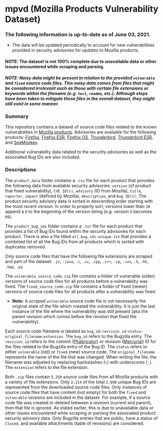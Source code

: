 # mpvd (Mozilla Products Vulnerability Dataset)

### The following information is up-to-date as of June 03, 2021.
- The data will be updated periodically to account for new vulnerabilities provided in security advisories for updates to Mozilla products.

#### NOTE: The dataset is not 100% complete due to unavailable data or other issues encountered while scraping and parsing.

##### NOTE: Noisy data might be present in relation to the provided `vulnerable` and `fixed` source code files. This noisy data comes from files that might be considered irrelevant such as those with certain file extensions or keywords within the filename (e.g. `test`, `readme`, etc.). Although steps have been taken to mitigate these files in the overall dataset, they might still exist in some manner.

### Summary

This repository contains a dataset of source code files related to the known vulnerabilities in [Mozilla products](https://www.mozilla.org/en-US/security/known-vulnerabilities/). Advisories are available for the following products: [Firefox](https://www.mozilla.org/en-US/security/known-vulnerabilities/firefox/), [Firefox ESR](https://www.mozilla.org/en-US/security/known-vulnerabilities/firefox-esr/), [Firefox OS](https://www.mozilla.org/en-US/security/known-vulnerabilities/firefox-os/), [Thunderbird](https://www.mozilla.org/en-US/security/known-vulnerabilities/thunderbird/), [Thunderbird ESR](https://www.mozilla.org/en-US/security/known-vulnerabilities/thunderbird-esr/), and [SeaMonkey](https://www.mozilla.org/en-US/security/known-vulnerabilities/seamonkey/).

Additional vulnerability data related to the security advisories as well as the associated Bug IDs are also included.

### Descriptions

The `product_data` folder contains a `.csv` file for each product that provides the following data from available security advisories: `version` (of product that fixed vulnerability), `CVE ID(s)`, `advisory` (ID from Mozilla), `title`, `reporter`, `impact` (defined by Mozilla), `description`, and `Bug ID(s)`. The product security advisory data is sorted in descending order starting with the most recent version. In order to properly sort, versions lower than `10` append a `0` to the beginning of the version string (e.g. version `9` becomes `09`).

The `product_bug_ids` folder contains a `.txt` file for each product that provides a list of Bug IDs found within the security advisories for each product. There is also a file titled `all_bug_ids-unique.txt` that provides a combined list of all the Bug IDs from all products which is sorted with duplicates removed.

Only source code files that have the following file extensions are scraped and part of the dataset: `.js`, `.java`, `.c`, `.cc`, `.cpp`, `.c++`, `.cp`, `.cxx`, `.h`, `.hh`, `.hpp`, `.py`

The `vulnerable_source_code.zip` file contains a folder of vulnerable (older) versions of source code files for all products before a vulnerability was fixed. The `fixed_source_code.zip` file contains a folder of fixed (newer) versions of source code files for all products after a vulnerability was fixed.

- **Note:** A scraped `vulnerable` source code file is not necessarily the original state of the file which created the vulnerability. It is just the last instance of the file where the vulnerability was still present (aka the parent revision which comes before the revision that fixed the vulnerability).

Each source code filename is labeled as `bug_id`-`revision_id`-`status`-`original_filename`.`extension`. The `bug_id` refers to the Bugzilla entry. The `revision_id` refers to the commit ([Phabricator](https://phabricator.services.mozilla.com/)) or revision ([Mercurial](https://hg.mozilla.org/)) ID for the files related to the Bugzilla entry of the Bug ID. The `status` refers to either `vulnerable` (old) or `fixed` (new) source code. The `original_filename` represents the name of the file that was changed. When writing the file, the filename was adjusted by replacing backslashes (`\`) with underscores (`_`). The `extension` refers to the file extension.

Both `.zip` files contain `5,250` source code files from all Mozilla products with a variety of file extensions. Only `2,214` of the total `2,998` unique Bug IDs are represented from the downloaded source code files. Only instances of source code files that have content (not empty) for both the `fixed` and `vulnerable` versions are included in the dataset. For example, if a source code file was created or deleted between a revision (current and parent), then that file is ignored. As stated earlier, this is due to unavailable data or other issues encountered while scraping or parsing the associated product security advisory data. Only Bugzilla entries that are public, have a status of `Closed`, and available attachments (table of revisions) are considered.
